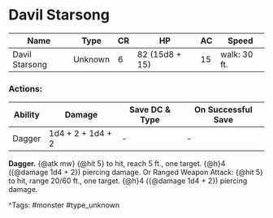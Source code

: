 # Davil Starsong

| Name | Type | CR | HP | AC | Speed |
|------|------|----|----|----|-------|
| Davil Starsong | Unknown | 6 | 82 (15d8 + 15) | 15 | walk: 30 ft. |

### Actions:

| Ability | Damage | Save DC & Type | On Successful Save |
|---------|--------|----------------|--------------------|
| Dagger | 1d4 + 2 + 1d4 + 2 | - | - |


**Dagger.** {@atk mw} {@hit 5} to hit, reach 5 ft., one target. {@h}4 ({@damage 1d4 + 2}) piercing damage. Or Ranged Weapon Attack: {@hit 5} to hit, range 20/60 ft., one target. {@h}4 ({@damage 1d4 + 2}) piercing damage.

^Tags: #monster #type_unknown